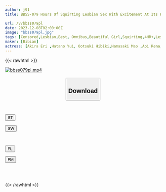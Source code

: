 ```yaml
---
author: j91
title: BBSS-079 Hours Of Squirting Lesbian Sex With Excitement At Its Peak (BBSS-079)

url: /v/bbss079pl
date: 2023-12-08T02:00:00Z
image: "bbss079pl.jpg"
tags: [Censored,Lesbian,Best, Omnibus,Beautiful Girl,Squirting,4HR+,Lesbian Kiss	 ]
maker: [Bibian]
actress: [Akira Eri ,Hatano Yui, Ootsuki Hibiki,Hamasaki Mao ,Aoi Rena, Kano Hana, Eikawa Noa, Shiroyama Wakana, Saeki Yumika,  Okazaki Erina ]
---
```



{{< rawhtml >}}

<div class="video" data-videoid="ZJ9RZRbYJpsqbjA">
    <a href="javascript:;">
        <img src="/v/bbss079pl/bbss079pl.jpg" width="WIDTH" height="HEIGHT" alt="bbss079pl.mp4" loading="lazy">
    </a>
</div>

<script type="text/javascript" src="https://j91.asia/asset/on-demand-st.js"></script>

<br>
  <link rel="stylesheet" href="https://j91.asia/asset/bs5.css">
  
  <center>
  <button class="btn btn-primary" type="button" data-bs-toggle="collapse" data-bs-target=".multi-collapse" aria-expanded="false" aria-controls="multiCollapseExample1 multiCollapseExample2"><h2>Download</h2></button></center>
</p>
<div class="row">
  <div class="col">
    <div class="collapse multi-collapse" id="multiCollapseExample1">
      <div class="card card-body">
	      	      <br>
<div class="buttons">  
<p><a href="https://streamtape.to/v/ZJ9RZRbYJpsqbjA" target="_blank"><button class="btn-hover color-3"><i class="fa fa-download"></i> ST</button></a></p>
<p><a href="https://flaswish.com/glq7ash269r2" target="_blank"><button class="btn-hover color-2"><i class="fa fa-download"></i> SW</button></a></p></div>
    </div>
  </div>
</div>
  <div class="col">
    <div class="collapse multi-collapse" id="multiCollapseExample2">
      <div class="card card-body">
	      <br>
<div class="buttons">
<p><a href="javascript:;" target="_blank"><button class="btn-hover color-9"><i class="fa fa-download"></i> FL</button></a></p>
<p><a href="javascript:;" target="_blank"><button class="btn-hover color-8"><i class="fa fa-download"></i> FM</button></a></p></div>
<br><br>
      </div>
    </div>
  </div>
</div>

{{< /rawhtml >}}